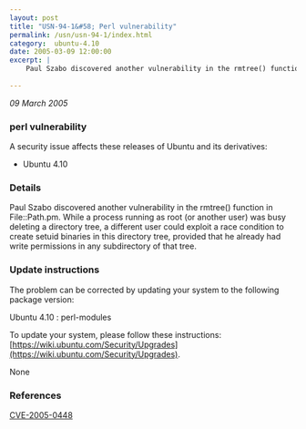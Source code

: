 ```yaml
---
layout: post
title: "USN-94-1&#58; Perl vulnerability"
permalink: /usn/usn-94-1/index.html
category:  ubuntu-4.10
date: 2005-03-09 12:00:00
excerpt: |
    Paul Szabo discovered another vulnerability in the rmtree() function in File::Path.pm. While a process running as root (or another user) was busy deleting a directory tree, a different user could exploit a race condition to create setuid binaries in this directory tree, provided that he already had write permissions in any subdirectory of that tree.
    
--- 
```

 
 

*09 March 2005*

### perl vulnerability

A security issue affects these releases of Ubuntu and its derivatives:

* Ubuntu 4.10

### Details

Paul Szabo discovered another vulnerability in the rmtree() function in File::Path.pm. While a process running as root (or another user) was busy deleting a directory tree, a different user could exploit a race condition to create setuid binaries in this directory tree, provided that he already had write permissions in any subdirectory of that tree.

### Update instructions

The problem can be corrected by updating your system to the following package version:

Ubuntu 4.10
 : perl-modules 

To update your system, please follow these instructions: [https://wiki.ubuntu.com/Security/Upgrades](https://wiki.ubuntu.com/Security/Upgrades).

None

### References

 
 [CVE-2005-0448](http://people.ubuntu.com/~ubuntu-security/cve/CVE-2005-0448)
 

